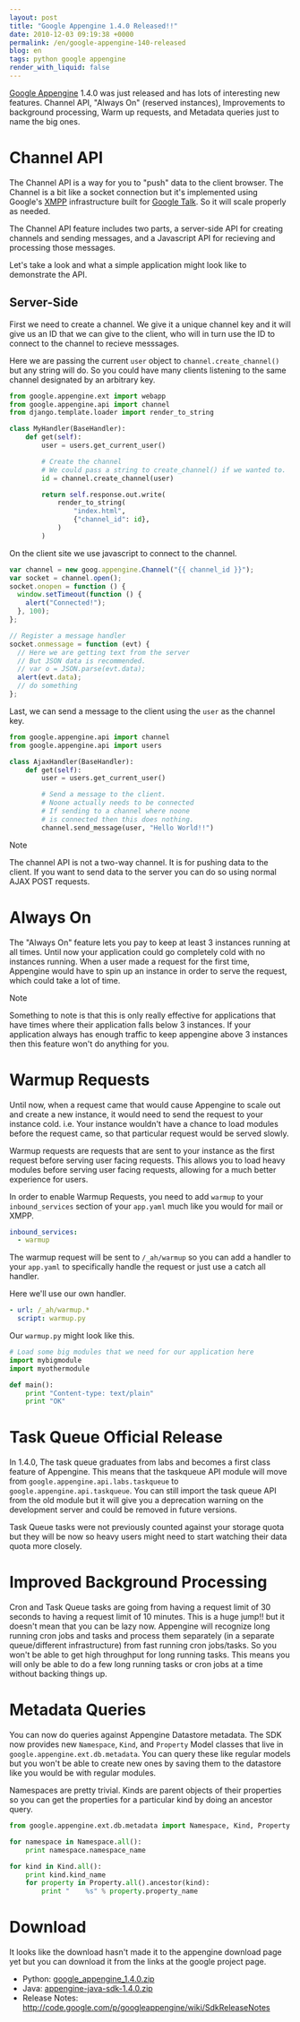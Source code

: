 ```yaml
---
layout: post
title: "Google Appengine 1.4.0 Released!!"
date: 2010-12-03 09:19:38 +0000
permalink: /en/google-appengine-140-released
blog: en
tags: python google appengine
render_with_liquid: false
---
```


[Google Appengine](http://code.google.com/appengine/) 1.4.0 was just
released and has lots of interesting new features. Channel API, "Always
On" (reserved instances), Improvements to background processing, Warm up
requests, and Metadata queries just to name the big ones.

# Channel API

The Channel API is a way for you to "push" data to the client browser.
The Channel is a bit like a socket connection but it's implemented using
Google's
[XMPP](http://en.wikipedia.org/wiki/Extensible_Messaging_and_Presence_Protocol)
infrastructure built for [Google Talk](http://www.google.com/talk/). So
it will scale properly as needed.

The Channel API feature includes two parts, a server-side API for
creating channels and sending messages, and a Javascript API for
recieving and processing those messages.

Let's take a look and what a simple application might look like to
demonstrate the API.

## Server-Side

First we need to create a channel. We give it a unique channel key and
it will give us an ID that we can give to the client, who will in turn
use the ID to connect to the channel to recieve messsages.

Here we are passing the current `user` object to
`channel.create_channel()` but any string will do. So you could have
many clients listening to the same channel designated by an arbitrary
key.

```python
from google.appengine.ext import webapp
from google.appengine.api import channel
from django.template.loader import render_to_string

class MyHandler(BaseHandler):
    def get(self):
        user = users.get_current_user()

        # Create the channel
        # We could pass a string to create_channel() if we wanted to.
        id = channel.create_channel(user)

        return self.response.out.write(
            render_to_string(
                "index.html",
                {"channel_id": id},
            )
        )
```

On the client site we use javascript to connect to the channel.

```javascript
var channel = new goog.appengine.Channel("{{ channel_id }}");
var socket = channel.open();
socket.onopen = function () {
  window.setTimeout(function () {
    alert("Connected!");
  }, 100);
};

// Register a message handler
socket.onmessage = function (evt) {
  // Here we are getting text from the server
  // But JSON data is recommended.
  // var o = JSON.parse(evt.data);
  alert(evt.data);
  // do something
};
```

Last, we can send a message to the client using the `user` as the
channel key.

```python
from google.appengine.api import channel
from google.appengine.api import users

class AjaxHandler(BaseHandler):
    def get(self):
        user = users.get_current_user()

        # Send a message to the client.
        # Noone actually needs to be connected
        # If sending to a channel where noone
        # is connected then this does nothing.
        channel.send_message(user, "Hello World!!")
```

<div class="note">

<div class="title">

Note

</div>

The channel API is not a two-way channel. It is for pushing data to the
client. If you want to send data to the server you can do so using
normal AJAX POST requests.

</div>

# Always On

The "Always On" feature lets you pay to keep at least 3 instances
running at all times. Until now your application could go completely
cold with no instances running. When a user made a request for the first
time, Appengine would have to spin up an instance in order to serve the
request, which could take a lot of time.

<div class="note">

<div class="title">

Note

</div>

Something to note is that this is only really effective for applications
that have times where their application falls below 3 instances. If your
application always has enough traffic to keep appengine above 3
instances then this feature won't do anything for you.

</div>

# Warmup Requests

Until now, when a request came that would cause Appengine to scale out
and create a new instance, it would need to send the request to your
instance cold. i.e. Your instance wouldn't have a chance to load modules
before the request came, so that particular request would be served
slowly.

Warmup requests are requests that are sent to your instance as the first
request before serving user facing requests. This allows you to load
heavy modules before serving user facing requests, allowing for a much
better experience for users.

In order to enable Warmup Requests, you need to add `warmup` to your
`inbound_services` section of your `app.yaml` much like you would for
mail or XMPP.

```yaml
inbound_services:
  - warmup
```

The warmup request will be sent to `/_ah/warmup` so you can add a
handler to your `app.yaml` to specifically handle the request or just
use a catch all handler.

Here we'll use our own handler.

```yaml
- url: /_ah/warmup.*
  script: warmup.py
```

Our `warmup.py` might look like this.

```python
# Load some big modules that we need for our application here
import mybigmodule
import myothermodule

def main():
    print "Content-type: text/plain"
    print "OK"
```

# Task Queue Official Release

In 1.4.0, The task queue graduates from labs and becomes a first class
feature of Appengine. This means that the taskqueue API module will move
from `google.appengine.api.labs.taskqueue` to
`google.appengine.api.taskqueue`. You can still import the task queue
API from the old module but it will give you a deprecation warning on
the development server and could be removed in future versions.

Task Queue tasks were not previously counted against your storage quota
but they will be now so heavy users might need to start watching their
data quota more closely.

# Improved Background Processing

Cron and Task Queue tasks are going from having a request limit of 30
seconds to having a request limit of 10 minutes. This is a huge jump\!\!
but it doesn't mean that you can be lazy now. Appengine will recognize
long running cron jobs and tasks and process them separately (in a
separate queue/different infrastructure) from fast running cron
jobs/tasks. So you won't be able to get high throughput for long running
tasks. This means you will only be able to do a few long running tasks
or cron jobs at a time without backing things up.

# Metadata Queries

You can now do queries against Appengine Datastore metadata. The SDK now
provides new `Namespace`, `Kind`, and `Property` Model classes that live
in `google.appengine.ext.db.metadata`. You can query these like regular
models but you won't be able to create new ones by saving them to the
datastore like you would be with regular modules.

Namespaces are pretty trivial. Kinds are parent objects of their
properties so you can get the properties for a particular kind by doing
an ancestor query.

```python
from google.appengine.ext.db.metadata import Namespace, Kind, Property

for namespace in Namespace.all():
    print namespace.namespace_name

for kind in Kind.all():
    print kind.kind_name
    for property in Property.all().ancestor(kind):
        print "    %s" % property.property_name
```

# Download

It looks like the download hasn't made it to the appengine download page
yet but you can download it from the links at the google project page.

- Python:
  [google_appengine_1.4.0.zip](http://code.google.com/p/googleappengine/downloads/detail?name=google_appengine_1.4.0.zip)
- Java:
  [appengine-java-sdk-1.4.0.zip](http://code.google.com/p/googleappengine/downloads/detail?name=appengine-java-sdk-1.4.0.zip)
- Release Notes:
  <http://code.google.com/p/googleappengine/wiki/SdkReleaseNotes>
